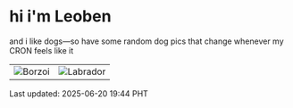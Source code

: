 # hi i'm Leoben

and i like dogs—so have some random dog pics that change whenever my CRON feels like it

|  |  |
|--------|----------|
| ![Borzoi](https://random-dog-vercel.vercel.app/api/random-borzoi?v=1750419897) | ![Labrador](https://random-dog-vercel.vercel.app/api/random-labrador?v=1750419897) |

Last updated: 2025-06-20 19:44 PHT
